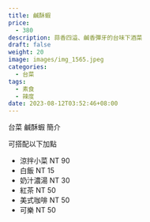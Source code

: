 ```yaml
---
title: 鹹酥蝦
price:
  - 380
description: 蒜香四溢、鹹香彈牙的台味下酒菜
draft: false
weight: 20
image: images/img_1565.jpeg
categories:
  - 台菜
tags:
  - 素食
  - 辣度
date: 2023-08-12T03:52:46+08:00
---
```


台菜 鹹酥蝦 簡介

可搭配以下加點

- 涼拌小菜  NT 90
- 白飯 NT 15
- 奶汁濃湯 NT 30
- 紅茶  NT 50
- 美式咖啡 NT 50
- 可樂 NT 50
